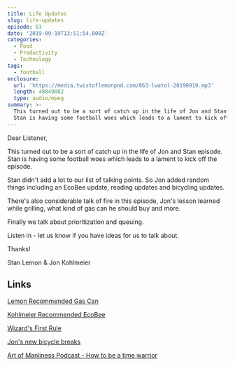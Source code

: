 ```yaml
---
title: Life Updates
slug: life-updates
episode: 63
date: '2019-09-19T13:51:54.000Z'
categories:
  - Food
  - Productivity
  - Technology
tags:
  - football
enclosure:
  url: 'https://media.twistoflemonpod.com/063-lwatol-20190919.mp3'
  length: 40849082
  type: audio/mpeg
summary: >-
  This turned out to be a sort of catch up in the life of Jon and Stan episode.
  Stan is having some football woes which leads to a lament to kick off the
---
```


Dear Listener,

This turned out to be a sort of catch up in the life of Jon and Stan episode. Stan is having some football woes which leads to a lament to kick off the episode.

Stan didn't add a lot to our list of talking points. So Jon added random things including an EcoBee update, reading updates and bicycling updates.

There's also considerable talk of fire in this episode, Jon's lesson learned while grilling, what kind of gas can he should buy and more.

Finally we talk about prioritization and queuing.

Listen in - let us know if you have ideas for us to talk about.

Thanks!

Stan Lemon & Jon Kohlmeier

## Links

[Lemon Recommended Gas Can](https://amzn.to/30aiW6f)

[Kohlmeier Recommended EcoBee](https://amzn.to/34V5L8K)

[Wizard's First Rule](https://amzn.to/2NnO1xc)

[Jon's new bicycle breaks](https://amzn.to/32Vhd2G)

[Art of Manliness Podcast - How to be a time warrior](https://overcast.fm/+NS2w69m_8)
